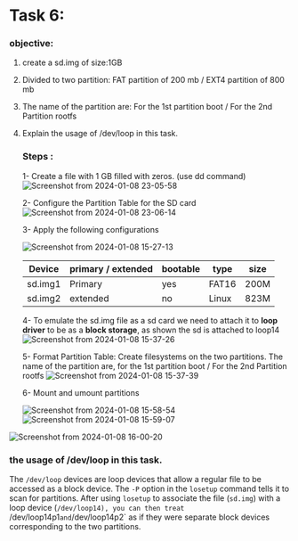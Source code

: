 # Task 6:

### objective:

1. create a sd.img of size:1GB
2. Divided to two partition: FAT partition of 200 mb /  EXT4 partition of 800 mb
3. The name of the partition are: For the 1st partition boot / For the 2nd Partition rootfs
4. Explain the usage of /dev/loop in this task.

   

   ### Steps :

   1- Create a file with 1 GB filled with zeros. (use dd command)
![Screenshot from 2024-01-08 23-05-58](https://github.com/HodaBekhit/Embedded-Linux/assets/151033711/292fa449-0def-4f04-b9e8-742a7f61c6c5)

   2- Configure the Partition Table for the SD card
![Screenshot from 2024-01-08 23-06-14](https://github.com/HodaBekhit/Embedded-Linux/assets/151033711/19a46bcd-4e29-4c54-8bd4-0b7bad73132e)

   3- Apply the following configurations 

    ![Screenshot from 2024-01-08 15-27-13](https://github.com/HodaBekhit/Embedded-Linux/assets/151033711/aba17c30-a843-4df3-99ab-b0a9675e12c4)


   | Device  | primary / extended | bootable | type  | size |
   | ------- | ------------------ | -------- | ----- | ---- |
   | sd.img1 | Primary            | yes      | FAT16 | 200M |
   | sd.img2 | extended           | no       | Linux | 823M |

   4- To emulate the sd.img file as a sd card we need to attach it to **loop driver** to be as a **block storage**, as shown the sd is attached to loop14
![Screenshot from 2024-01-08 15-37-26](https://github.com/HodaBekhit/Embedded-Linux/assets/151033711/b142ca59-99dc-46a6-b66e-4f08a386290b)

   5- Format Partition Table: Create filesystems on the two partitions. The name of the partition are, for the 1st partition boot / For the 2nd Partition rootfs
![Screenshot from 2024-01-08 15-37-39](https://github.com/HodaBekhit/Embedded-Linux/assets/151033711/65b42aac-31d9-4f56-9a93-132dd7eaccbd)

   6- Mount and umount partitions 

   ![Screenshot from 2024-01-08 15-58-54](https://github.com/HodaBekhit/Embedded-Linux/assets/151033711/812fb77a-c48c-4f1b-86cb-3f4fdd699248)
![Screenshot from 2024-01-08 15-59-07](https://github.com/HodaBekhit/Embedded-Linux/assets/151033711/f5b0ce22-da13-45c7-b3e5-f8856b4ae358)

![Screenshot from 2024-01-08 16-00-20](https://github.com/HodaBekhit/Embedded-Linux/assets/151033711/98ec48ed-c0ba-4a3b-a621-9338ff11badf)

   ### the usage of /dev/loop in this task.

The `/dev/loop` devices are loop devices that allow a regular file to be accessed as a block device. The `-P` option in the `losetup` command tells it to scan for partitions. After using `losetup` to associate the file (`sd.img`) with a loop device (`/dev/loop14), you can then treat `/dev/loop14p1` and `/dev/loop14p2` as if they were separate block devices corresponding to the two partitions.


